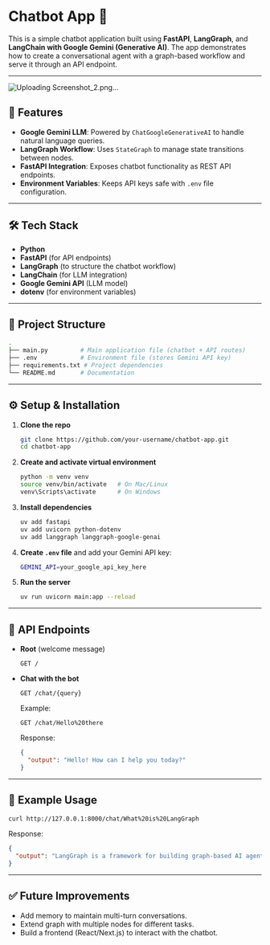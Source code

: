 # Chatbot App 🤖

This is a simple chatbot application built using **FastAPI**, **LangGraph**, and **LangChain with Google Gemini (Generative AI)**.
The app demonstrates how to create a conversational agent with a graph-based workflow and serve it through an API endpoint.

---
![Uploading Screenshot_2.png…]()

## 🚀 Features

* **Google Gemini LLM**: Powered by `ChatGoogleGenerativeAI` to handle natural language queries.
* **LangGraph Workflow**: Uses `StateGraph` to manage state transitions between nodes.
* **FastAPI Integration**: Exposes chatbot functionality as REST API endpoints.
* **Environment Variables**: Keeps API keys safe with `.env` file configuration.

---

## 🛠️ Tech Stack

* **Python**
* **FastAPI** (for API endpoints)
* **LangGraph** (to structure the chatbot workflow)
* **LangChain** (for LLM integration)
* **Google Gemini API** (LLM model)
* **dotenv** (for environment variables)

---

## 📂 Project Structure

```bash
.
├── main.py         # Main application file (chatbot + API routes)
├── .env            # Environment file (stores Gemini API key)
├── requirements.txt # Project dependencies
└── README.md       # Documentation
```

---

## ⚙️ Setup & Installation

1. **Clone the repo**

   ```bash
   git clone https://github.com/your-username/chatbot-app.git
   cd chatbot-app
   ```

2. **Create and activate virtual environment**

   ```bash
   python -m venv venv
   source venv/bin/activate   # On Mac/Linux
   venv\Scripts\activate      # On Windows
   ```

3. **Install dependencies**

   ```bash
   uv add fastapi
   uv add uvicorn python-dotenv
   uv add langgraph langgraph-google-genai
   ```

4. **Create `.env` file** and add your Gemini API key:

   ```bash
   GEMINI_API=your_google_api_key_here
   ```

5. **Run the server**

   ```bash
   uv run uvicorn main:app --reload
   ```

---

## 🔗 API Endpoints

* **Root** (welcome message)

  ```http
  GET /
  ```

* **Chat with the bot**

  ```http
  GET /chat/{query}
  ```

  Example:

  ```http
  GET /chat/Hello%20there
  ```

  Response:

  ```json
  {
    "output": "Hello! How can I help you today?"
  }
  ```

---

## 📌 Example Usage

```bash
curl http://127.0.0.1:8000/chat/What%20is%20LangGraph
```

Response:

```json
{
  "output": "LangGraph is a framework for building graph-based AI agents..."
}
```

---

## ✅ Future Improvements

* Add memory to maintain multi-turn conversations.
* Extend graph with multiple nodes for different tasks.
* Build a frontend (React/Next.js) to interact with the chatbot.


